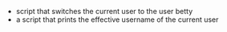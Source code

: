 *  script that switches the current user to the user betty
* a script that prints the effective username of the current user
